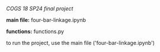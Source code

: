 *COGS 18 SP24 final project*

**main file:** four-bar-linkage.ipynb

**functions:** functions.py


to run the project, use the main file ('four-bar-linkage.ipynb')
